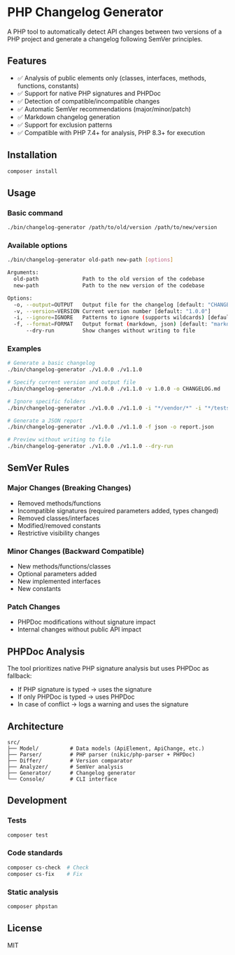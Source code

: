# PHP Changelog Generator

A PHP tool to automatically detect API changes between two versions of a PHP project and generate a changelog following SemVer principles.

## Features

- ✅ Analysis of public elements only (classes, interfaces, methods, functions, constants)
- ✅ Support for native PHP signatures and PHPDoc
- ✅ Detection of compatible/incompatible changes
- ✅ Automatic SemVer recommendations (major/minor/patch)
- ✅ Markdown changelog generation
- ✅ Support for exclusion patterns
- ✅ Compatible with PHP 7.4+ for analysis, PHP 8.3+ for execution

## Installation

```bash
composer install
```

## Usage

### Basic command

```bash
./bin/changelog-generator /path/to/old/version /path/to/new/version
```

### Available options

```bash
./bin/changelog-generator old-path new-path [options]

Arguments:
  old-path              Path to the old version of the codebase
  new-path              Path to the new version of the codebase

Options:
  -o, --output=OUTPUT   Output file for the changelog [default: "CHANGELOG.md"]
  -v, --version=VERSION Current version number [default: "1.0.0"]
  -i, --ignore=IGNORE   Patterns to ignore (supports wildcards) [default: ["*/vendor/*", "*/tests/*", "*/test/*"]] (multiple values allowed)
  -f, --format=FORMAT   Output format (markdown, json) [default: "markdown"]
      --dry-run         Show changes without writing to file
```

### Examples

```bash
# Generate a basic changelog
./bin/changelog-generator ./v1.0.0 ./v1.1.0

# Specify current version and output file
./bin/changelog-generator ./v1.0.0 ./v1.1.0 -v 1.0.0 -o CHANGELOG.md

# Ignore specific folders
./bin/changelog-generator ./v1.0.0 ./v1.1.0 -i "*/vendor/*" -i "*/tests/*" -i "*/examples/*"

# Generate a JSON report
./bin/changelog-generator ./v1.0.0 ./v1.1.0 -f json -o report.json

# Preview without writing to file
./bin/changelog-generator ./v1.0.0 ./v1.1.0 --dry-run
```

## SemVer Rules

### **Major** Changes (Breaking Changes)
- Removed methods/functions
- Incompatible signatures (required parameters added, types changed)
- Removed classes/interfaces
- Modified/removed constants
- Restrictive visibility changes

### **Minor** Changes (Backward Compatible)
- New methods/functions/classes
- Optional parameters added
- New implemented interfaces
- New constants

### **Patch** Changes
- PHPDoc modifications without signature impact
- Internal changes without public API impact

## PHPDoc Analysis

The tool prioritizes native PHP signature analysis but uses PHPDoc as fallback:

- If PHP signature is typed → uses the signature
- If only PHPDoc is typed → uses PHPDoc
- In case of conflict → logs a warning and uses the signature

## Architecture

```
src/
├── Model/          # Data models (ApiElement, ApiChange, etc.)
├── Parser/         # PHP parser (nikic/php-parser + PHPDoc)
├── Differ/         # Version comparator
├── Analyzer/       # SemVer analysis
├── Generator/      # Changelog generator
└── Console/        # CLI interface
```

## Development

### Tests

```bash
composer test
```

### Code standards

```bash
composer cs-check  # Check
composer cs-fix    # Fix
```

### Static analysis

```bash
composer phpstan
```

## License

MIT